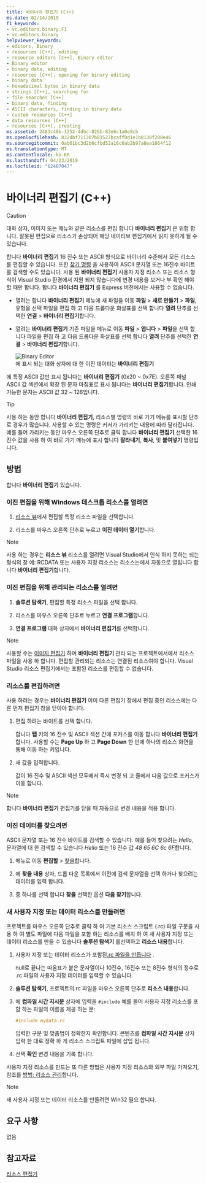 ```yaml
---
title: 바이너리 편집기 (C++)
ms.date: 02/14/2019
f1_keywords:
- vc.editors.binary.F1
- vc.editors.binary
helpviewer_keywords:
- editors, Binary
- resources [C++], editing
- resource editors [C++], Binary editor
- Binary editor
- binary data, editing
- resources [C++], opening for binary editing
- binary data
- hexadecimal bytes in binary data
- strings [C++], searching for
- file searches [C++]
- binary data, finding
- ASCII characters, finding in binary data
- custom resources [C++]
- data resources [C++]
- resources [C++], creating
ms.assetid: 2483c48b-1252-4dbc-826b-82e6c1a0e9cb
ms.openlocfilehash: 832dbf711307b81527bcaff0d1e1b8138f208e46
ms.sourcegitcommit: 0ab61bc3d2b6cfbd52a16c6ab2b97a8ea1864f12
ms.translationtype: MT
ms.contentlocale: ko-KR
ms.lasthandoff: 04/23/2019
ms.locfileid: "62407047"
---
```

# <a name="binary-editor-c"></a>바이너리 편집기 (C++)

> [!CAUTION]
> 대화 상자, 이미지 또는 메뉴와 같은 리소스를 편집 합니다 **바이너리 편집기** 은 위험 합니다. 잘못된 편집으로 리소스가 손상되어 해당 네이티브 편집기에서 읽지 못하게 될 수 있습니다.

합니다 **바이너리 편집기** 16 진수 또는 ASCII 형식으로 바이너리 수준에서 모든 리소스를 편집할 수 있습니다. 또한 [찾기 명령](/visualstudio/ide/reference/find-command) 을 사용하여 ASCII 문자열 또는 16진수 바이트를 검색할 수도 있습니다. 사용 된 **바이너리 편집기** 사용자 지정 리소스 또는 리소스 형식이 Visual Studio 환경에서 지원 되지 않습니다에 변경 내용을 보거나 부 확인 해야 할 때만 합니다. 합니다 **바이너리 편집기** 를 Express 버전에서는 사용할 수 없습니다.

- 열려는 합니다 **바이너리 편집기** 메뉴에 새 파일을 이동 **파일** > **새로 만들기** > **파일**, 유형을 선택 파일을 편집 하 고 다음 드롭다운 화살표를 선택 합니다 **열려** 단추를 선택한 **연결** > **바이너리 편집기**합니다.

- 열려는 **바이너리 편집기** 기존 파일을 메뉴로 이동 **파일** > **엽니다** > **파일**을 선택 합니다 파일을 편집 하 고 다음 드롭다운 화살표를 선택 합니다 **열려** 단추를 선택한 **연결** > **바이너리 편집기**합니다.

   ![Binary Editor](../mfc/media/vcbinaryeditor2.gif "vcBinaryEditor2")<br/>
   에 표시 되는 대화 상자에 대 한 이진 데이터는 **바이너리 편집기**

에 특정 ASCII 값만 표시 됩니다는 **바이너리 편집기** (0x20 ~ 0x7E). 오른쪽 패널 ASCII 값 섹션에서 확장 된 문자 마침표로 표시 됩니다는 **바이너리 편집기**합니다. 인쇄 가능한 문자는 ASCII 값 32 ~ 126입니다.

> [!TIP]
> 사용 하는 동안 합니다 **바이너리 편집기**, 리소스별 명령의 바로 가기 메뉴를 표시할 단추로 경우가 많습니다. 사용할 수 있는 명령은 커서가 가리키는 내용에 따라 달라집니다. 예를 들어 가리키는 동안 마우스 오른쪽 단추로 클릭 합니다 **바이너리 편집기** 선택한 16 진수 값을 사용 하 여 바로 가기 메뉴에 표시 합니다 **잘라내기**, **복사**, 및 **붙여넣기** 명령입니다.

## <a name="how-to"></a>방법

합니다 **바이너리 편집기** 있습니다.

### <a name="to-open-a-windows-desktop-resource-for-binary-editing"></a>이진 편집을 위해 Windows 데스크톱 리소스를 열려면

1. [리소스 뷰](how-to-create-a-resource-script-file.md#create-resources)에서 편집할 특정 리소스 파일을 선택합니다.

1. 리소스를 마우스 오른쪽 단추로 누르고 **이진 데이터 열기**합니다.

> [!NOTE]
> 사용 하는 경우는 **리소스 뷰** 리소스를 열려면 Visual Studio에서 인식 하지 못하는 되는 형식의 창 예: RCDATA 또는 사용자 지정 리소스는 리소스는에서 자동으로 열립니다 합니다 **바이너리 편집기**합니다.

### <a name="to-open-a-managed-resource-for-binary-editing"></a>이진 편집을 위해 관리되는 리소스를 열려면

1. **솔루션 탐색기**, 편집할 특정 리소스 파일을 선택 합니다.

1. 리소스를 마우스 오른쪽 단추로 누르고 **연결 프로그램**합니다.

1. **연결 프로그램** 대화 상자에서 **바이너리 편집기**를 선택합니다.

> [!NOTE]
> 사용할 수는 [이미지 편집기](../windows/image-editor-for-icons.md) 하며 **바이너리 편집기** 관리 되는 프로젝트에서에서 리소스 파일을 사용 하 합니다. 편집할 관리되는 리소스는 연결된 리소스여야 합니다. Visual Studio 리소스 편집기에서는 포함된 리소스를 편집할 수 없습니다.

### <a name="to-edit-a-resource"></a>리소스를 편집하려면

사용 하려는 경우는 **바이너리 편집기** 이미 다른 편집기 창에서 편집 중인 리소스에는 다른 먼저 편집기 창을 닫아야 합니다.

1. 편집 하려는 바이트를 선택 합니다.

   합니다 **탭** 키의 16 진수 및 ASCII 섹션 간에 포커스를 이동 합니다 **바이너리 편집기**합니다. 사용할 수는 **Page Up** 하 고 **Page Down** 한 번에 하나의 리소스 화면을 통해 이동 하는 키입니다.

1. 새 값을 입력합니다.

   값이 16 진수 및 ASCII 섹션 모두에서 즉시 변경 되 고 줄에서 다음 값으로 포커스가 이동 합니다.

> [!NOTE]
> 합니다 **바이너리 편집기** 편집기를 닫을 때 자동으로 변경 내용을 적용 합니다.

### <a name="to-find-binary-data"></a>이진 데이터를 찾으려면

ASCII 문자열 또는 16 진수 바이트를 검색할 수 있습니다. 예를 들어 찾으려는 *Hello*, 문자열에 대 한 검색할 수 있습니다 *Hello* 또는 16 진수 값 *48 65 6C 6c 6F*합니다.

1. 메뉴로 이동 **편집할** > [찾을](/visualstudio/ide/reference/find-command)합니다.

1. 에 **찾을 내용** 상자, 드롭 다운 목록에서 이전에 검색 문자열을 선택 하거나 찾으려는 데이터를 입력 합니다.

1. 중 하나를 선택 합니다 **찾을** 선택한 옵션 **다음 찾기**합니다.

### <a name="to-create-a-new-custom-or-data-resource"></a>새 사용자 지정 또는 데이터 리소스를 만들려면

프로젝트를 마우스 오른쪽 단추로 클릭 하 여 기본 리소스 스크립트 (.rc) 파일 구문을 사용 하 여 별도 파일에 다음 파일을 포함 하는 리소스를 배치 하 여 새 사용자 지정 또는 데이터 리소스를 만들 수 있습니다 **솔루션 탐색기** 를선택하고 **리소스 내용**합니다.

1. 사용자 지정 또는 데이터 리소스가 포함된[.rc 파일을 만듭니다](../windows/how-to-create-a-resource-script-file.md) .

   null로 끝나는 따옴표가 붙은 문자열이나 10진수, 16진수 또는 8진수 형식의 정수로 .rc 파일의 사용자 지정 데이터를 입력할 수 있습니다.

1. **솔루션 탐색기**, 프로젝트의.rc 파일을 마우스 오른쪽 단추로 **리소스 내용**합니다.

1. 에 **컴파일 시간 지시문** 상자에 입력을 `#include` 예를 들어 사용자 지정 리소스를 포함 하는 파일의 이름을 제공 하는 문:

    ```cpp
    #include mydata.rc
    ```

   입력한 구문 및 맞춤법이 정확한지 확인합니다. 콘텐츠를 **컴파일 시간 지시문** 상자 입력 한 대로 정확 하 게 리소스 스크립트 파일에 삽입 됩니다.

1. 선택 **확인** 변경 내용을 기록 합니다.

사용자 지정 리소스를 만드는 또 다른 방법은 사용자 지정 리소스와 외부 파일 가져오기, 참조를 [방법: 리소스 관리](../windows/how-to-import-and-export-resources.md)합니다.

> [!NOTE]
> 새 사용자 지정 또는 데이터 리소스를 만들려면 Win32 필요 합니다.

## <a name="requirements"></a>요구 사항

없음

## <a name="see-also"></a>참고자료

[리소스 편집기](../windows/resource-editors.md)